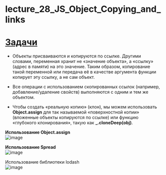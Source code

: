 # lecture_28_JS_Object_Copying_and_links  
#  [Задачи ](https://github.com/schoolteacherMP/lecture_28_JS_Object_Copying_and_links/blob/main/tasks.md)  

-  Объекты присваиваются и копируются по ссылке. Другими словами, переменная хранит не «значение объекта», а «ссылку» (адрес в памяти) на это значение. Таким образом, копирование такой переменной или передача её в качестве аргумента функции копирует эту ссылку, а не сам объект.  

-  Все операции с использованием скопированных ссылок (например, добавление/удаление свойств) выполняются с одним и тем же объектом.  

-  Чтобы создать «реальную копию» (клон), мы можем использовать **Object.assign** для так называемой «поверхностной копии» (вложенные объекты копируются по ссылке) или функцию «глубокого клонирования», такую как **_.cloneDeep(obj)**.  

**Использование Object.assign**  
![image](https://user-images.githubusercontent.com/113675674/218746859-59a43f7f-678b-4430-899f-3f08c593a8df.png)  

**Использование Spread**  
![image](https://user-images.githubusercontent.com/113675674/218747342-9d238d31-6cf7-472e-8580-d147d29420de.png)  

Использование библиотеки lodash  
![image](https://user-images.githubusercontent.com/113675674/218753197-c80ea9b6-bb4f-4876-aff8-80408370a24a.png)





